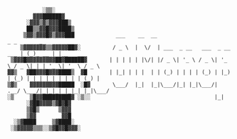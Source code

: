 ﻿
               ░▒▒░             
            ▓▓▓██████▓        
          ░▓▓▓▒▓▒▓▓▓███▒      
          ██▒▒▓▓█▓▓▓████▒     
         ▒▓▓▒▓▓▓█▓▒▓▓▓███     		  ___    __  __                               _ _       _           
        ▒▓▓▓▓▓▓▓▒▒▓▓▓▓▓██▓░   		 / _ \  |  \/  | ___  _ __   ___  _ __   ___ | (_)_ __ | |__   ___  
     ▒▓▓▓█▓▓▓▓▓▓▓▓▓██▓██████▓ 		| | | | | |\/| |/ _ \| '_ \ / _ \| '_ \ / _ \| | | '_ \| '_ \ / _ \ 
    ▓▓▒   ▓██▓▓▓█▓▓▓████▒  ▓█ 		| |_| | | |  | | (_) | | | | (_) | |_) | (_) | | | | | | | | | (_) |
    ▒▓▒    ▓▓▓▓▓▓▓▓▓█████  ░█▓ 		 \___/  |_|  |_|\___/|_| |_|\___/| .__/ \___/|_|_|_| |_|_| |_|\___/ 
	░▒     ▒█▓▓█████████▓ ░▒░░     		                        	 |_|                        
          ░▓██▓▓▓▓▒▓█▓█▓      
          ▒▓█▒      ▒▓▓▓      
          ▒▓▓        ▓▓█      
      ░▒▓████     ▒▓████░
     ░▒▓▓▓▓▓▒▒▒░░▒▓█▓▓█▓▓▓░     



